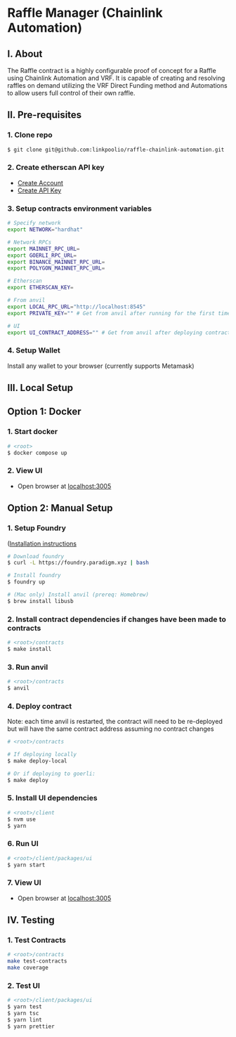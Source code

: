 # Raffle Manager (Chainlink Automation)

## I. About

The Raffle contract is a highly configurable proof of concept for a Raffle using Chainlink Automation and VRF. It is capable of creating and resolving raffles on demand utilizing the VRF Direct Funding method and Automations to allow users full control of their own raffle.

## II. Pre-requisites

### 1. Clone repo

```bash
$ git clone git@github.com:linkpoolio/raffle-chainlink-automation.git
```

### 2. Create etherscan API key

- [Create Account](https://docs.etherscan.io/getting-started/creating-an-account)
- [Create API Key](https://docs.etherscan.io/getting-started/viewing-api-usage-statistics)

### 3. Setup contracts environment variables

```bash
# Specify network
export NETWORK="hardhat"

# Network RPCs
export MAINNET_RPC_URL=
export GOERLI_RPC_URL=
export BINANCE_MAINNET_RPC_URL=
export POLYGON_MAINNET_RPC_URL=

# Etherscan
export ETHERSCAN_KEY=

# From anvil
export LOCAL_RPC_URL="http://localhost:8545"
export PRIVATE_KEY="" # Get from anvil after running for the first time, see below

# UI
export UI_CONTRACT_ADDRESS="" # Get from anvil after deploying contract
```

### 4. Setup Wallet

Install any wallet to your browser (currently supports Metamask)

## III. Local Setup

## Option 1: Docker

### 1. Start docker

```bash
# <root>
$ docker compose up
```

### 2. View UI

- Open browser at [localhost:3005](localhost:3005)

## Option 2: Manual Setup

### 1. Setup Foundry

([Installation instructions](https://book.getfoundry.sh/getting-started/installation)

```bash
# Download foundry
$ curl -L https://foundry.paradigm.xyz | bash

# Install foundry
$ foundry up

# (Mac only) Install anvil (prereq: Homebrew)
$ brew install libusb
  ```

### 2. Install contract dependencies if changes have been made to contracts

```bash
# <root>/contracts
$ make install
```

### 3. Run anvil
```bash
# <root>/contracts
$ anvil
```

### 4. Deploy contract

Note: each time anvil is restarted, the contract will need to be re-deployed but will have the same contract address assuming no contract changes

```bash
# <root>/contracts

# If deploying locally
$ make deploy-local

# Or if deploying to goerli:
$ make deploy 
```

### 5. Install UI dependencies

```bash
# <root>/client
$ nvm use
$ yarn
```

### 6. Run UI

```bash
# <root>/client/packages/ui
$ yarn start
```

### 7. View UI

- Open browser at [localhost:3005](localhost:3005)

## IV. Testing

### 1. Test Contracts

```bash
# <root>/contracts
make test-contracts
make coverage
```

### 2. Test UI

```bash
# <root>/client/packages/ui
$ yarn test
$ yarn tsc
$ yarn lint
$ yarn prettier
```
